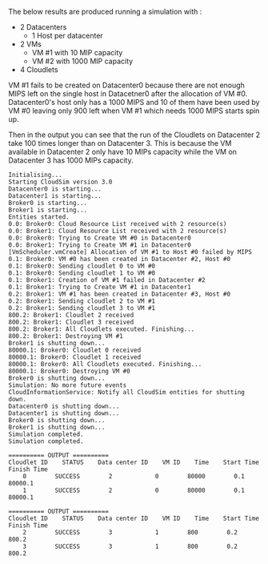 The below results are produced running a simulation with :
* 2 Datacenters
    * 1 Host per datacenter
* 2 VMs
    * VM #1 with 10 MIP capacity
    * VM #2 with 1000 MIP capacity
* 4 Cloudlets

VM #1 fails to be created on Datacenter0 because there are not enough MIPS left on the single host in Datacetner0 after the allocation of VM #0.  Datacenter0's host only has a 1000 MIPS and 10 of them have been used by VM #0 leaving only 900 left when VM #1 which needs 1000 MIPS starts spin up.

Then in the output you can see that the run of the Cloudlets on Datacenter 2 take 100 times longer than on Datacenter 3.  This is because the VM available in Datacenter 2 only have 10 MIPs capacity while the VM on Datacenter 3 has 1000 MIPs capacity.

```
Initialising...
Starting CloudSim version 3.0
Datacenter0 is starting...
Datacenter1 is starting...
Broker0 is starting...
Broker1 is starting...
Entities started.
0.0: Broker0: Cloud Resource List received with 2 resource(s)
0.0: Broker1: Cloud Resource List received with 2 resource(s)
0.0: Broker0: Trying to Create VM #0 in Datacenter0
0.0: Broker1: Trying to Create VM #1 in Datacenter0
[VmScheduler.vmCreate] Allocation of VM #1 to Host #0 failed by MIPS
0.1: Broker0: VM #0 has been created in Datacenter #2, Host #0
0.1: Broker0: Sending cloudlet 0 to VM #0
0.1: Broker0: Sending cloudlet 1 to VM #0
0.1: Broker1: Creation of VM #1 failed in Datacenter #2
0.1: Broker1: Trying to Create VM #1 in Datacenter1
0.2: Broker1: VM #1 has been created in Datacenter #3, Host #0
0.2: Broker1: Sending cloudlet 2 to VM #1
0.2: Broker1: Sending cloudlet 3 to VM #1
800.2: Broker1: Cloudlet 2 received
800.2: Broker1: Cloudlet 3 received
800.2: Broker1: All Cloudlets executed. Finishing...
800.2: Broker1: Destroying VM #1
Broker1 is shutting down...
80000.1: Broker0: Cloudlet 0 received
80000.1: Broker0: Cloudlet 1 received
80000.1: Broker0: All Cloudlets executed. Finishing...
80000.1: Broker0: Destroying VM #0
Broker0 is shutting down...
Simulation: No more future events
CloudInformationService: Notify all CloudSim entities for shutting down.
Datacenter0 is shutting down...
Datacenter1 is shutting down...
Broker0 is shutting down...
Broker1 is shutting down...
Simulation completed.
Simulation completed.

========== OUTPUT ==========
Cloudlet ID    STATUS    Data center ID    VM ID    Time    Start Time    Finish Time
    0        SUCCESS        2            0        80000        0.1        80000.1
    1        SUCCESS        2            0        80000        0.1        80000.1

========== OUTPUT ==========
Cloudlet ID    STATUS    Data center ID    VM ID    Time    Start Time    Finish Time
    2        SUCCESS        3            1        800        0.2        800.2
    3        SUCCESS        3            1        800        0.2        800.2
```